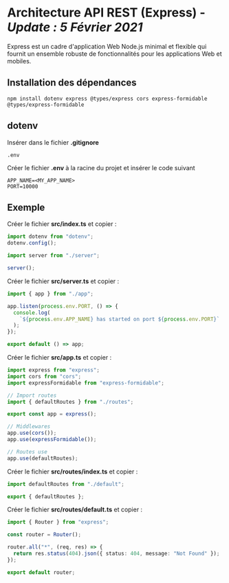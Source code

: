 # Architecture API REST (Express) - ***Update : 5 Février 2021***

Express est un cadre d'application Web Node.js minimal et flexible qui fournit un ensemble robuste de fonctionnalités pour les applications Web et mobiles.

## Installation des dépendances

```
npm install dotenv express @types/express cors express-formidable @types/express-formidable
```

## dotenv

Insérer dans le fichier **.gitignore**

```
.env
```

Créer le fichier **.env** à la racine du projet et insérer le code suivant

```
APP_NAME=<MY_APP_NAME>
PORT=10000
```


## Exemple

Créer le fichier **src/index.ts** et copier :

```ts
import dotenv from "dotenv";
dotenv.config();

import server from "./server";

server();
```

Créer le fichier **src/server.ts** et copier :

```ts
import { app } from "./app";

app.listen(process.env.PORT, () => {
  console.log(
    `${process.env.APP_NAME} has started on port ${process.env.PORT}`
  );
});

export default () => app;
```

Créer le fichier **src/app.ts** et copier :

```ts
import express from "express";
import cors from "cors";
import expressFormidable from "express-formidable";

// Import routes
import { defaultRoutes } from "./routes";

export const app = express();

// Middlewares
app.use(cors());
app.use(expressFormidable());

// Routes use
app.use(defaultRoutes);
```

Créer le fichier **src/routes/index.ts** et copier :

```ts
import defaultRoutes from "./default";

export { defaultRoutes };
```


Créer le fichier **src/routes/default.ts** et copier :

```ts
import { Router } from "express";

const router = Router();

router.all("*", (req, res) => {
  return res.status(404).json({ status: 404, message: "Not Found" });
});

export default router;

```
